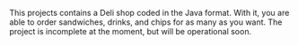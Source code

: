 This projects contains a Deli shop coded in the Java format. With it, you are able to order sandwiches, drinks, and chips for as many as you want. The project is incomplete at the moment, but will be operational soon.
